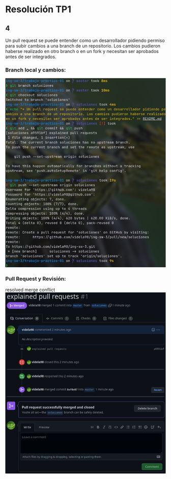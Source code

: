 # Resolución TP1

## 4

Un pull request se puede entender como un desarrollador pidiendo permiso para subir cambios a una branch de un repositorio. Los cambios pudieron haberse realizado en otro branch o en un fork y necesitan ser aprobados antes de ser integrados.

### Branch local y cambios:

![Branch Local y Cambios](./res/changes-on-local-branch.png)

### Pull Request y Revisión:
resolved merge conflict
![PR y Revisón](./res/pr-review-process.png)
